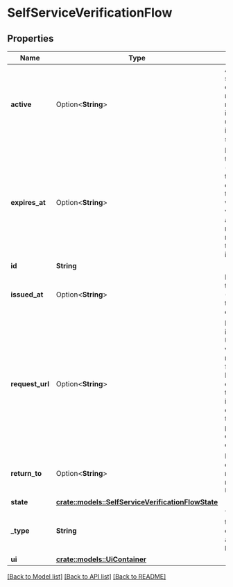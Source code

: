 # SelfServiceVerificationFlow

## Properties

Name | Type | Description | Notes
------------ | ------------- | ------------- | -------------
**active** | Option<**String**> | Active, if set, contains the registration method that is being used. It is initially not set. | [optional]
**expires_at** | Option<**String**> | ExpiresAt is the time (UTC) when the request expires. If the user still wishes to verify the address, a new request has to be initiated. | [optional]
**id** | **String** |  | 
**issued_at** | Option<**String**> | IssuedAt is the time (UTC) when the request occurred. | [optional]
**request_url** | Option<**String**> | RequestURL is the initial URL that was requested from Ory Kratos. It can be used to forward information contained in the URL's path or query for example. | [optional]
**return_to** | Option<**String**> | ReturnTo contains the requested return_to URL. | [optional]
**state** | [**crate::models::SelfServiceVerificationFlowState**](selfServiceVerificationFlowState.md) |  | 
**_type** | **String** | The flow type can either be `api` or `browser`. | 
**ui** | [**crate::models::UiContainer**](uiContainer.md) |  | 

[[Back to Model list]](../README.md#documentation-for-models) [[Back to API list]](../README.md#documentation-for-api-endpoints) [[Back to README]](../README.md)


